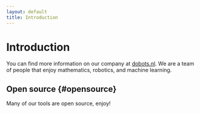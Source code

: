 ```yaml
---
layout: default
title: Introduction
---
```


# Introduction

You can find more information on our company at [dobots.nl](http://www.dobots.nl). We are a team of people that enjoy mathematics, robotics, and machine learning.

## Open source {#opensource}

Many of our tools are open source, enjoy!
